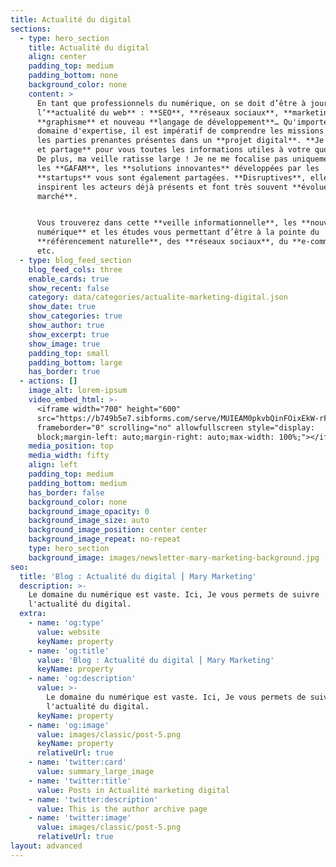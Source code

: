 ```yaml
---
title: Actualité du digital
sections:
  - type: hero_section
    title: Actualité du digital
    align: center
    padding_top: medium
    padding_bottom: none
    background_color: none
    content: >
      En tant que professionnels du numérique, on se doit d’être à jours sur
      l’**actualité du web** : **SEO**, **réseaux sociaux**, **marketing**,
      **graphisme** et nouveau **langage de développement**… Qu'importe votre
      domaine d'expertise, il est impératif de comprendre les missions de toutes
      les parties prenantes présentes dans un **projet digital**. **Je décrypte
      et partage** pour vous toutes les informations utiles à votre quotidien.
      De plus, ma veille ratisse large ! Je ne me focalise pas uniquement sur
      les **GAFAM**, les **solutions innovantes** développées par les
      **startups** vous sont également partagées. **Disruptives**, elles
      inspirent les acteurs déjà présents et font très souvent **évoluer leur
      marché**.


      Vous trouverez dans cette **veille informationnelle**, les **nouveautés du
      numérique** et les études vous permettant d’être à la pointe du
      **référencement naturelle**, des **réseaux sociaux**, du **e-commerce**,
      etc.
  - type: blog_feed_section
    blog_feed_cols: three
    enable_cards: true
    show_recent: false
    category: data/categories/actualite-marketing-digital.json
    show_date: true
    show_categories: true
    show_author: true
    show_excerpt: true
    show_image: true
    padding_top: small
    padding_bottom: large
    has_border: true
  - actions: []
    image_alt: lorem-ipsum
    video_embed_html: >-
      <iframe width="700" height="600"
      src="https://b749b5e7.sibforms.com/serve/MUIEAM0pkvbQinFOixEkW-rF_LkKDOef_kUfJGtk7R9-UfYGPAJ_DiiVnVBksDThZYDqnmeVL4MnotsgclA_AehybCmA3NKcWHLbbvdkKvG0n34T7OuHuIsL2dj3-o197_s8hEpdP9x5L2dDoMQzA-iDTR8VKjJg43Ng3XjNLA8_kzDtFQqaWLGl0KlowvrzGYQ-eObrny3EASDU"
      frameborder="0" scrolling="no" allowfullscreen style="display:
      block;margin-left: auto;margin-right: auto;max-width: 100%;"></iframe>
    media_position: top
    media_width: fifty
    align: left
    padding_top: medium
    padding_bottom: medium
    has_border: false
    background_color: none
    background_image_opacity: 0
    background_image_size: auto
    background_image_position: center center
    background_image_repeat: no-repeat
    type: hero_section
    background_image: images/newsletter-mary-marketing-background.jpg
seo:
  title: 'Blog : Actualité du digital ⎮ Mary Marketing'
  description: >-
    Le domaine du numérique est vaste. Ici, Je vous permets de suivre
    l'actualité du digital.
  extra:
    - name: 'og:type'
      value: website
      keyName: property
    - name: 'og:title'
      value: 'Blog : Actualité du digital ⎮ Mary Marketing'
      keyName: property
    - name: 'og:description'
      value: >-
        Le domaine du numérique est vaste. Ici, Je vous permets de suivre
        l'actualité du digital.
      keyName: property
    - name: 'og:image'
      value: images/classic/post-5.png
      keyName: property
      relativeUrl: true
    - name: 'twitter:card'
      value: summary_large_image
    - name: 'twitter:title'
      value: Posts in Actualité marketing digital
    - name: 'twitter:description'
      value: This is the author archive page
    - name: 'twitter:image'
      value: images/classic/post-5.png
      relativeUrl: true
layout: advanced
---
```

